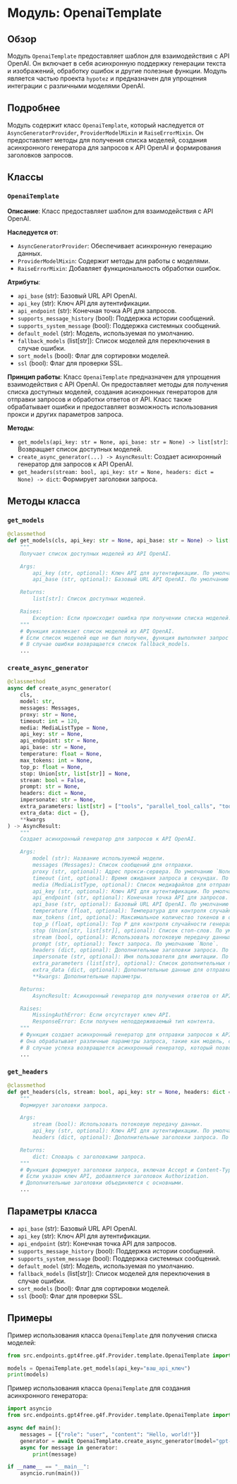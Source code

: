 # Модуль: OpenaiTemplate

## Обзор

Модуль `OpenaiTemplate` предоставляет шаблон для взаимодействия с API OpenAI. Он включает в себя асинхронную поддержку генерации текста и изображений, обработку ошибок и другие полезные функции. Модуль является частью проекта `hypotez` и предназначен для упрощения интеграции с различными моделями OpenAI.

## Подробнее

Модуль содержит класс `OpenaiTemplate`, который наследуется от `AsyncGeneratorProvider`, `ProviderModelMixin` и `RaiseErrorMixin`. Он предоставляет методы для получения списка моделей, создания асинхронного генератора для запросов к API OpenAI и формирования заголовков запросов.

## Классы

### `OpenaiTemplate`

**Описание**: Класс предоставляет шаблон для взаимодействия с API OpenAI.

**Наследуется от**:
- `AsyncGeneratorProvider`: Обеспечивает асинхронную генерацию данных.
- `ProviderModelMixin`: Содержит методы для работы с моделями.
- `RaiseErrorMixin`: Добавляет функциональность обработки ошибок.

**Атрибуты**:
- `api_base` (str): Базовый URL API OpenAI.
- `api_key` (str): Ключ API для аутентификации.
- `api_endpoint` (str): Конечная точка API для запросов.
- `supports_message_history` (bool): Поддержка истории сообщений.
- `supports_system_message` (bool): Поддержка системных сообщений.
- `default_model` (str): Модель, используемая по умолчанию.
- `fallback_models` (list[str]): Список моделей для переключения в случае ошибки.
- `sort_models` (bool): Флаг для сортировки моделей.
- `ssl` (bool): Флаг для проверки SSL.

**Принцип работы**:
Класс `OpenaiTemplate` предназначен для упрощения взаимодействия с API OpenAI. Он предоставляет методы для получения списка доступных моделей, создания асинхронных генераторов для отправки запросов и обработки ответов от API. Класс также обрабатывает ошибки и предоставляет возможность использования прокси и других параметров запроса.

**Методы**:
- `get_models(api_key: str = None, api_base: str = None) -> list[str]`: Возвращает список доступных моделей.
- `create_async_generator(...) -> AsyncResult`: Создает асинхронный генератор для запросов к API OpenAI.
- `get_headers(stream: bool, api_key: str = None, headers: dict = None) -> dict`: Формирует заголовки запроса.

## Методы класса

### `get_models`

```python
@classmethod
def get_models(cls, api_key: str = None, api_base: str = None) -> list[str]:
    """
    Получает список доступных моделей из API OpenAI.

    Args:
        api_key (str, optional): Ключ API для аутентификации. По умолчанию `None`.
        api_base (str, optional): Базовый URL API OpenAI. По умолчанию `None`.

    Returns:
        list[str]: Список доступных моделей.

    Raises:
        Exception: Если происходит ошибка при получении списка моделей.
    """
    # Функция извлекает список моделей из API OpenAI.
    # Если список моделей еще не был получен, функция выполняет запрос к API.
    # В случае ошибки возвращается список fallback_models.
    ...
```

### `create_async_generator`

```python
@classmethod
async def create_async_generator(
    cls,
    model: str,
    messages: Messages,
    proxy: str = None,
    timeout: int = 120,
    media: MediaListType = None,
    api_key: str = None,
    api_endpoint: str = None,
    api_base: str = None,
    temperature: float = None,
    max_tokens: int = None,
    top_p: float = None,
    stop: Union[str, list[str]] = None,
    stream: bool = False,
    prompt: str = None,
    headers: dict = None,
    impersonate: str = None,
    extra_parameters: list[str] = ["tools", "parallel_tool_calls", "tool_choice", "reasoning_effort", "logit_bias", "modalities", "audio"],
    extra_data: dict = {},
    **kwargs
) -> AsyncResult:
    """
    Создает асинхронный генератор для запросов к API OpenAI.

    Args:
        model (str): Название используемой модели.
        messages (Messages): Список сообщений для отправки.
        proxy (str, optional): Адрес прокси-сервера. По умолчанию `None`.
        timeout (int, optional): Время ожидания запроса в секундах. По умолчанию `120`.
        media (MediaListType, optional): Список медиафайлов для отправки. По умолчанию `None`.
        api_key (str, optional): Ключ API для аутентификации. По умолчанию `None`.
        api_endpoint (str, optional): Конечная точка API для запросов. По умолчанию `None`.
        api_base (str, optional): Базовый URL API OpenAI. По умолчанию `None`.
        temperature (float, optional): Температура для контроля случайности генерации. По умолчанию `None`.
        max_tokens (int, optional): Максимальное количество токенов в ответе. По умолчанию `None`.
        top_p (float, optional): Top P для контроля случайности генерации. По умолчанию `None`.
        stop (Union[str, list[str]], optional): Список стоп-слов. По умолчанию `None`.
        stream (bool, optional): Использовать потоковую передачу данных. По умолчанию `False`.
        prompt (str, optional): Текст запроса. По умолчанию `None`.
        headers (dict, optional): Дополнительные заголовки запроса. По умолчанию `None`.
        impersonate (str, optional): Имя пользователя для имитации. По умолчанию `None`.
        extra_parameters (list[str], optional): Список дополнительных параметров.
        extra_data (dict, optional): Дополнительные данные для отправки. По умолчанию `{}`.
        **kwargs: Дополнительные параметры.

    Returns:
        AsyncResult: Асинхронный генератор для получения ответов от API.

    Raises:
        MissingAuthError: Если отсутствует ключ API.
        ResponseError: Если получен неподдерживаемый тип контента.
    """
    # Функция создает асинхронный генератор для отправки запросов к API OpenAI.
    # Она обрабатывает различные параметры запроса, такие как модель, сообщения, прокси и т. д.
    # В случае успеха возвращается асинхронный генератор, который позволяет получать ответы от API в потоковом режиме.
    ...
```

### `get_headers`

```python
@classmethod
def get_headers(cls, stream: bool, api_key: str = None, headers: dict = None) -> dict:
    """
    Формирует заголовки запроса.

    Args:
        stream (bool): Использовать потоковую передачу данных.
        api_key (str, optional): Ключ API для аутентификации. По умолчанию `None`.
        headers (dict, optional): Дополнительные заголовки запроса. По умолчанию `None`.

    Returns:
        dict: Словарь с заголовками запроса.
    """
    # Функция формирует заголовки запроса, включая Accept и Content-Type.
    # Если указан ключ API, добавляется заголовок Authorization.
    # Дополнительные заголовки объединяются с основными.
    ...
```

## Параметры класса

- `api_base` (str): Базовый URL API OpenAI.
- `api_key` (str): Ключ API для аутентификации.
- `api_endpoint` (str): Конечная точка API для запросов.
- `supports_message_history` (bool): Поддержка истории сообщений.
- `supports_system_message` (bool): Поддержка системных сообщений.
- `default_model` (str): Модель, используемая по умолчанию.
- `fallback_models` (list[str]): Список моделей для переключения в случае ошибки.
- `sort_models` (bool): Флаг для сортировки моделей.
- `ssl` (bool): Флаг для проверки SSL.

## Примеры

Пример использования класса `OpenaiTemplate` для получения списка моделей:

```python
from src.endpoints.gpt4free.g4f.Provider.template.OpenaiTemplate import OpenaiTemplate

models = OpenaiTemplate.get_models(api_key="ваш_api_ключ")
print(models)
```

Пример использования класса `OpenaiTemplate` для создания асинхронного генератора:

```python
import asyncio
from src.endpoints.gpt4free.g4f.Provider.template.OpenaiTemplate import OpenaiTemplate

async def main():
    messages = [{"role": "user", "content": "Hello, world!"}]
    generator = await OpenaiTemplate.create_async_generator(model="gpt-3.5-turbo", messages=messages, api_key="ваш_api_ключ")
    async for message in generator:
        print(message)

if __name__ == "__main__":
    asyncio.run(main())